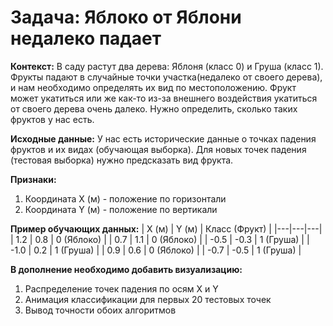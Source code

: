 # Задача: Яблоко от Яблони недалеко падает

**Контекст:**
В саду растут два дерева: Яблоня (класс 0) и Груша (класс 1). Фрукты падают в случайные точки участка(недалеко от своего дерева), и нам необходимо определять их вид по местоположению. Фрукт может укатиться или же как-то из-за внешнего воздействия укатиться от своего дерева очень далеко. Нужно определить, сколько таких фруктов у нас есть.

**Исходные данные:**
У нас есть исторические данные о точках падения фруктов и их видах (обучающая выборка). Для новых точек падения (тестовая выборка) нужно предсказать вид фрукта.

**Признаки:**
1. Координата X (м) - положение по горизонтали
2. Координата Y (м) - положение по вертикали

**Пример обучающих данных:**
| X (м) | Y (м) | Класс (Фрукт) |
|---|---|---|
| 1.2  | 0.8  | 0 (Яблоко) |
| 0.7  | 1.1  | 0 (Яблоко) |
| -0.5 | -0.3 | 1 (Груша) |
| -1.0 | 0.2  | 1 (Груша) |
| 0.9  | 0.6  | 0 (Яблоко) |
| -0.7 | -0.5 | 1 (Груша) |

**В дополнение необходимо добавить визуализацию:**
1. Распределение точек падения по осям X и Y
2. Анимация классификации для первых 20 тестовых точек
3. Вывод точности обоих алгоритмов

